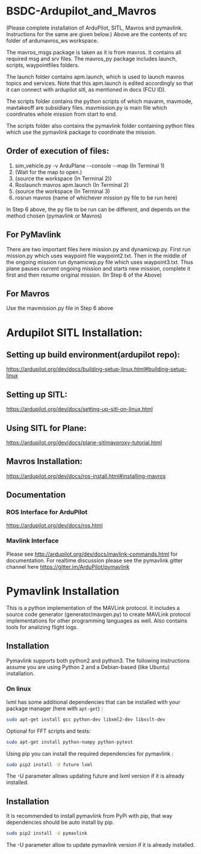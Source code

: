 # BSDC-Ardupilot_and_Mavros
(Please complete installation of ArduPilot, SITL, Mavros and pymavlink. Instructions for the same are given below.)
Above are the contents of src folder of ardumavros_ws workspace.

The mavros_msgs package is taken as it is from mavros. It contains all required msg and srv files.
The mavros_py package includes launch, scripts, waypointfiles folders.

The launch folder contains apm.launch, which is used to launch mavros topics and services. Note that this apm.launch is edited accordingly so that it can connect with ardupilot sitl, as mentioned in docs (FCU ID).

The scripts folder contains the python scripts of which mavarm, mavmode, mavtakeoff are subsidiary files. mavmission.py is main file which coordinates whole mission from start to end.

The scripts folder also contains the pymavlink folder containing python files which use the pymavlink package to coordinate the  mission.

## Order of execution of files:
1.  sim_vehicle.py -v ArduPlane --console --map (In Terminal 1)
2.  (Wait for the map to open.)
3.  (source the workspace (In Terminal 2))
4.  Roslaunch mavros apm.launch (In Terminal 2)
5.  (source the workspace (In Terminal 3)
6.  rosrun mavros (name of whichever mission py file to be run here)

In Step 6 above, the py file to be run can be different, and depends on the method chosen (pymavlink or Mavros)

## For PyMavlink
There are two important files here mission.py and dynamicwp.py. First run mission.py which uses waypoint file waypoint2.txt. Then in the middle of the ongoing mission run dynamicwp.py file which uses waypoint3.txt. Thus plane pauses current ongoing mission and starts new mission, complete it  first and then resume original mission. (In Step 6 of the Above)

## For Mavros
Use the mavmission.py file in Step 6 above


# Ardupilot SITL Installation:
## Setting up build environment(ardupilot repo):
https://ardupilot.org/dev/docs/building-setup-linux.html#building-setup-linux

## Setting up SITL:
https://ardupilot.org/dev/docs/setting-up-sitl-on-linux.html

## Using SITL for Plane:
https://ardupilot.org/dev/docs/plane-sitlmavproxy-tutorial.html

## Mavros Installation:
https://ardupilot.org/dev/docs/ros-install.html#installing-mavros

## Documentation
### ROS Interface for ArduPilot
https://ardupilot.org/dev/docs/ros.html

### Mavlink Interface
Please see http://ardupilot.org/dev/docs/mavlink-commands.html for documentation.
For realtime discussion please see the pymavlink gitter channel here
https://gitter.im/ArduPilot/pymavlink

# Pymavlink Installation
This is a python implementation of the MAVLink protocol.
It includes a source code generator (generator/mavgen.py) to create MAVLink protocol implementations for other programming languages as well.
Also contains tools for analizing flight logs.

## Installation 
Pymavlink supports both python2 and python3.
The following instructions assume you are using Python 2 and a Debian-based (like Ubuntu) installation.

### On linux
lxml has some additional dependencies that can be installed with your package manager (here with `apt-get`) :

```bash
sudo apt-get install gcc python-dev libxml2-dev libxslt-dev
```
Optional for FFT scripts and tests:

```bash
sudo apt-get install python-numpy python-pytest
```
Using pip you can install the required dependencies for pymavlink :

```bash
sudo pip2 install -U future lxml
```
The -U parameter allows updating future and lxml version if it is already installed.

## Installation
It is recommended to install pymavlink from PyPi with pip, that way dependencies should be auto install by pip.

```bash
sudo pip2 install -U pymavlink
```

The -U parameter allow to update pymavlink version if it is already installed.
